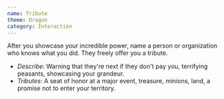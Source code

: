 ```yaml
---
name: Tribute
theme: Dragon
category: Interaction
---
```


After you showcase your incredible power, name a person or organization who knows what you did. They freely offer you a tribute.

* *Describe*: Warning that they're next if they don't pay you, terrifying peasants, showcasing your grandeur.
* *Tributes*: A seat of honor at a major event, treasure, minions, land, a promise not to enter your territory.
